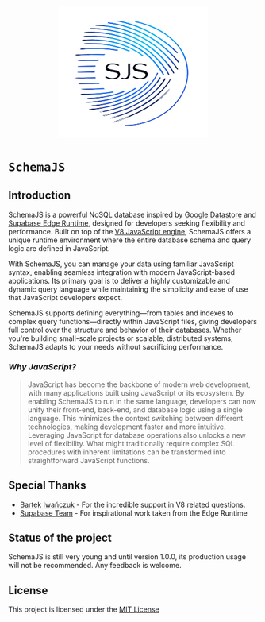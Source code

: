 

<p align="center">
  <a href="#">
    <img src="/docs/logo.png" width="300" height="262.5">
  </a>
</p>

# `SchemaJS`

## Introduction

SchemaJS is a powerful NoSQL database inspired by [Google Datastore](https://cloud.google.com/products/datastore?hl=en) and [Supabase Edge Runtime](https://github.com/supabase/edge-runtime), designed for developers seeking flexibility and performance. Built on top of the [V8 JavaScript engine](https://github.com/denoland/rusty_v8), SchemaJS offers a unique runtime environment where the entire database schema and query logic are defined in JavaScript.

With SchemaJS, you can manage your data using familiar JavaScript syntax, enabling seamless integration with modern JavaScript-based applications. Its primary goal is to deliver a highly customizable and dynamic query language while maintaining the simplicity and ease of use that JavaScript developers expect.

SchemaJS supports defining everything—from tables and indexes to complex query functions—directly within JavaScript files, giving developers full control over the structure and behavior of their databases. Whether you're building small-scale projects or scalable, distributed systems, SchemaJS adapts to your needs without sacrificing performance.

### _Why JavaScript?_

> JavaScript has become the backbone of modern web development, with many applications built using JavaScript or its ecosystem. By enabling SchemaJS to run in the same language, developers can now unify their front-end, back-end, and database logic using a single language. This minimizes the context switching between different technologies, making development faster and more intuitive.
Leveraging JavaScript for database operations also unlocks a new level of flexibility. What might traditionally require complex SQL procedures with inherent limitations can be transformed into straightforward JavaScript functions.

## Special Thanks
- [Bartek Iwańczuk](https://github.com/bartlomieju) - For the incredible support in V8 related questions.
- [Supabase Team](https://github.com/supabase) - For inspirational work taken from the Edge Runtime

## Status of the project

SchemaJS is still very young and until version 1.0.0, its production usage will not be recommended. Any feedback is welcome.

## License
This project is licensed under the [MIT License](./LICENSE)
